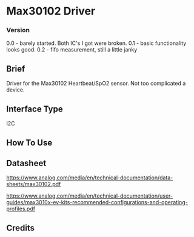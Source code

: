 # Max30102 Driver


### Version
0.0 - barely started. Both IC's I got were broken.
0.1 - basic functionality looks good.
0.2 - fifo measurement, still a little janky

## Brief

Driver for the Max30102 Heartbeat/SpO2 sensor. Not too complicated a device.

## Interface Type

I2C

## How To Use



## Datasheet

https://www.analog.com/media/en/technical-documentation/data-sheets/max30102.pdf

https://www.analog.com/media/en/technical-documentation/user-guides/max3010x-ev-kits-recommended-configurations-and-operating-profiles.pdf

## Credits